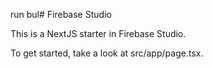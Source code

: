 run bul# Firebase Studio

This is a NextJS starter in Firebase Studio.

To get started, take a look at src/app/page.tsx.
